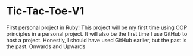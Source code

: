 # Tic-Tac-Toe-V1

First personal project in Ruby!
This project will be my first time using OOP principles in a personal project.
It will also be the first time I use GitHub to host a project.
Honestly, I should have used GitHub earlier, but the past is the past. Onwards and Upwards
